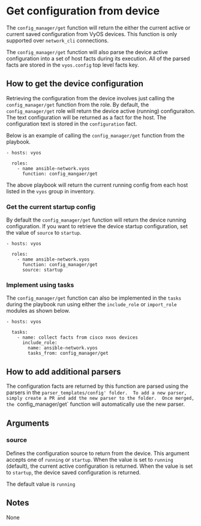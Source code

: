 # Get configuration from device
The `config_manager/get` function will return the either the current active or current
saved configuration from VyOS devices. This function is only
supported over `network_cli` connections.

The `config_manager/get` function will also parse the device active configuration into
a set of host facts during its execution.  All of the parsed facts are stored
in the ``vyos.config`` top level facts key.

## How to get the device configuration
Retrieving the configuration from the device involves just calling the
`config_manager/get` function from the role.  By default, the `config_manager/get` role will
return the device active (running) configuraiton.  The text configuration will
be returned as a fact for the host.  The configuration text is stored in the
`configuration` fact.

Below is an example of calling the `config_manager/get` function from the playbook.

```
- hosts: vyos

  roles:
    - name ansible-network.vyos
      function: config_mangaer/get
```

The above playbook will return the current running config from each host listed
in the `vyos` group in inventory.

### Get the current startup config
By default the `config_manager/get` function will return the device running
configuration.  If you want to retrieve the device startup configuration, set
the value of `source` to `startup`.

```
- hosts: vyos

  roles:
    - name ansible-network.vyos
      function: config_manager/get
      source: startup
```

### Implement using tasks
The `config_manager/get` function can also be implemented in the `tasks` during the
playbook run using either the `include_role` or `import_role` modules as shown
below.

```
- hosts: vyos

  tasks:
    - name: collect facts from cisco nxos devices
      include_role:
        name: ansible-network.vyos
        tasks_from: config_manager/get
```

## How to add additional parsers

The configuration facts are returned by this function are parsed using the
parsers in the `parser_templates/config' folder.  To add a new parser, simply
create a PR and add the new parser to the folder.  Once merged, the
`config_manager/get` function will automatically use the new parser.

## Arguments

### source

Defines the configuration source to return from the device.  This argument
accepts one of `running` or `startup`.  When the value is set to `running`
(default), the current active configuration is returned.  When the value is set
to `startup`, the device saved configuration is returned.

The default value is `running`

## Notes
None
